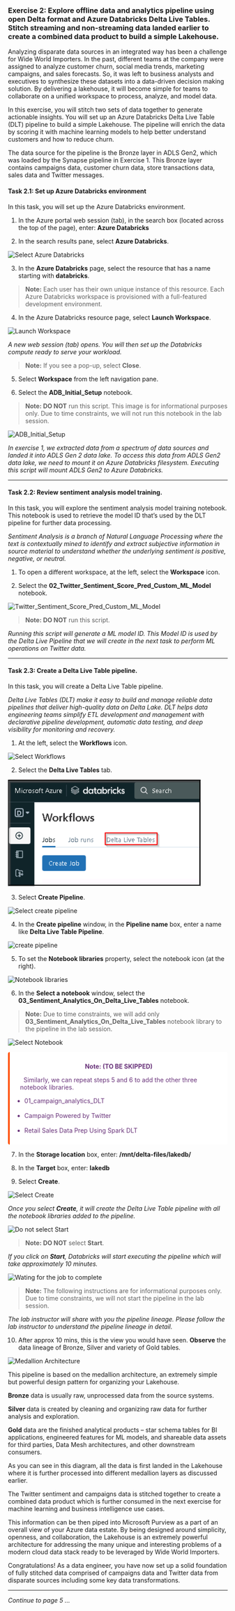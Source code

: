 ### Exercise 2: Explore offline data and analytics pipeline using open Delta format and Azure Databricks Delta Live Tables. Stitch streaming and non-streaming data landed earlier to create a combined data product to build a simple Lakehouse. <a name="delta-live-table-pipeline"></a>

Analyzing disparate data sources in an integrated way has been a challenge for Wide World Importers. In the past, different teams at the company were assigned to analyze customer churn, social media trends, marketing campaigns, and sales forecasts. So, it was left to business analysts and executives to synthesize these datasets into a data-driven decision making solution. By delivering a lakehouse, it will become simple for teams to collaborate on a unified workspace to process, analyze, and model data.

In this exercise, you will stitch two sets of data together to generate actionable insights. You will set up an Azure Databricks Delta Live Table (DLT) pipeline to build a simple Lakehouse. The pipeline will enrich the data by scoring it with machine learning models to help better understand customers and how to reduce churn.

The data source for the pipeline is the Bronze layer in ADLS Gen2, which was loaded by the Synapse pipeline in Exercise 1. This Bronze layer contains campaigns data, customer churn data, store transactions data, sales data and Twitter messages.

#### Task 2.1: Set up Azure Databricks environment <a name="adb-env"></a>

In this task, you will set up the Azure Databricks environment.

1.	In the Azure portal web session (tab), in the search box (located across the top of the page), enter: **Azure Databricks**

2.	In the search results pane, select **Azure Databricks**.

![Select Azure Databricks](https://github.com/CloudLabsAI-Azure/Ignite-lab/blob/main/media/image2102.png?raw=true)

3.	In the **Azure Databricks** page, select the resource that has a name starting with **databricks**.

>**Note:** Each user has their own unique instance of this resource. Each Azure Databricks workspace is provisioned with a full-featured development environment.

4.	In the Azure Databricks resource page, select **Launch Workspace**.

![Launch Workspace](https://github.com/CloudLabsAI-Azure/Ignite-lab/blob/main/media/image2104.png?raw=true)

*A new web session (tab) opens. You will then set up the Databricks compute ready to serve your workload.*

>**Note:** If you see a pop-up, select **Close**.

5. Select **Workspace** from the left navigation pane.

6. Select the **ADB_Initial_Setup** notebook.

> **Note: DO NOT** run this script. 
> This image is for informational purposes only. 
> Due to time constraints, we will not run this notebook in the lab session.

![ADB_Initial_Setup](https://github.com/CloudLabsAI-Azure/Ignite-lab/blob/main/media/image2107.png?raw=true)


*In exercise 1, we extracted data from a spectrum of data sources and landed it into ADLS Gen 2 data lake. To access this data from ADLS Gen2 data lake, we need to mount it on Azure Databricks filesystem. Executing this script will mount ADLS Gen2 to Azure Databricks.*

---

#### Task 2.2: Review sentiment analysis model training. <a name="sentiment-model"></a>

In this task, you will explore the sentiment analysis model training notebook. This notebook is used to retrieve the model ID that’s used by the DLT pipeline for further data processing.

*Sentiment Analysis is a branch of Natural Language Processing where the text is contextually mined to identify and extract subjective information in source material to understand whether the underlying sentiment is positive, negative, or neutral.*

1.	To open a different workspace, at the left, select the **Workspace** icon.

2.	Select the **02_Twitter_Sentiment_Score_Pred_Custom_ML_Model** notebook.

![Twitter_Sentiment_Score_Pred_Custom_ML_Model](https://github.com/CloudLabsAI-Azure/Ignite-lab/blob/main/media/image2202.png?raw=true)

> **Note: DO NOT** run this script.

*Running this script will generate a ML model ID. This Model ID is used by the Delta Live Pipeline that we will create in the next task to perform ML operations on Twitter data.* 

---


#### Task 2.3: Create a Delta Live Table pipeline. <a name="dlt-pipeline"></a>

In this task, you will create a Delta Live Table pipeline.

*Delta Live Tables (DLT) make it easy to build and manage reliable data pipelines that deliver high-quality data on Delta Lake. DLT helps data engineering teams simplify ETL development and management with declarative pipeline development, automatic data testing, and deep visibility for monitoring and recovery.*

1.	At the left, select the **Workflows** icon.

![Select Workflows](https://github.com/CloudLabsAI-Azure/Ignite-lab/blob/main/media/image2301.png?raw=true)

2.	Select the **Delta Live Tables** tab.

![Select Workflows](https://github.com/CloudLabsAI-Azure/Ignite-lab/blob/main/media/img232.png?raw=true)

3.	Select **Create Pipeline**.

![Select create pipeline](https://github.com/CloudLabsAI-Azure/Ignite-lab/blob/main/media/image2303.png?raw=true)

4.	In the **Create pipeline** window, in the **Pipeline name** box, enter a name like **Delta Live Table Pipeline**.

![create pipeline](https://github.com/CloudLabsAI-Azure/Ignite-lab/blob/main/media/image2304.png?raw=true)

5.	To set the **Notebook libraries** property, select the notebook icon (at the right).

![Notebook libraries](https://github.com/CloudLabsAI-Azure/Ignite-lab/blob/main/media/image2305.png?raw=true)

6.	In the **Select a notebook** window, select the **03_Sentiment_Analytics_On_Delta_Live_Tables** notebook.

>**Note:** Due to time constraints, we will add only **03_Sentiment_Analytics_On_Delta_Live_Tables** notebook library to the pipeline in the lab session.

![Select Notebook](https://github.com/CloudLabsAI-Azure/Ignite-lab/blob/main/media/imageSelectNotebook.png?raw=true)
 
<div class="warning" style='background-color:#FFF; color: #69337A; border-left: solid #FF4F00 4px; border-radius: 4px; padding:0.7em;'><span><p style='margin-top:1em; text-align:center'><b>Note: (TO BE SKIPPED)</b></p><p style='margin-left:1em;'> 
Similarly, we can repeat steps 5 and 6 to add the other three notebook libraries. <ul><li> 01_campaign_analytics_DLT</li>    <li>Campaign Powered by Twitter</li> <li>Retail Sales Data Prep Using Spark DLT </li></ul></p></span></div>

      
7.	In the **Storage location** box, enter: **/mnt/delta-files/lakedb/**

8.	In the **Target** box, enter: **lakedb**

9. Select **Create**.

![Select Create](https://github.com/CloudLabsAI-Azure/Ignite-lab/blob/main/media/image2315.png?raw=true)


*Once you select **Create**, it will create the Delta Live Table pipeline with all the notebook libraries added to the pipeline.*

![Do not select Start](https://github.com/CloudLabsAI-Azure/Ignite-lab/blob/main/media/img239.png?raw=true)

> **Note: DO NOT** select **Start**.

*If you click on **Start**, Databricks will start executing the pipeline which will take approximately 10 minutes.*

![Wating for the job to complete](https://github.com/CloudLabsAI-Azure/Ignite-lab/blob/main/media/image2317.png?raw=true)

> **Note:** The following instructions are for informational purposes only. Due to time constraints, we will not start the pipeline in the lab session.

*The lab instructor will share with you the pipeline lineage. Please follow the lab instructor to understand the pipeline lineage in detail.*

10. After approx 10 mins, this is the view you would have seen. **Observe** the data lineage of Bronze, Silver and variety of Gold tables.

![Medallion Architecture](https://github.com/CloudLabsAI-Azure/Ignite-lab/blob/main/media/image2318.png?raw=true)

This pipeline is based on the medallion architecture, an extremely simple but powerful design pattern for organizing your Lakehouse.

**Bronze** data is usually raw, unprocessed data from the source systems.

**Silver** data is created by cleaning and organizing raw data for further analysis and exploration.

**Gold** data are the finished analytical products – star schema tables for BI applications, engineered features for ML models, and shareable data assets for third parties, Data Mesh architectures, and other downstream consumers.

As you can see in this diagram, all the data is first landed in the Lakehouse where it is further processed into different medallion layers as discussed earlier.

The Twitter sentiment and campaigns data is stitched together to create a combined data product which is further consumed in the next exercise for machine learning and business intelligence use cases.

This information can be then piped into Microsoft Purview as a part of an overall view of your Azure data estate. By being designed around simplicity, openness, and collaboration, the Lakehouse is an extremely powerful architecture for addressing the many unique and interesting problems of a modern cloud data stack ready to be leveraged by Wide World Importers.

Congratulations! As a data engineer, you have now set up a solid foundation of fully stitched data comprised of campaigns data and Twitter data from disparate sources including some key data transformations.

----
*Continue to page 5 ...*
